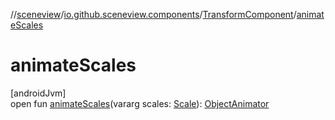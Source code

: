 //[sceneview](../../../index.md)/[io.github.sceneview.components](../index.md)/[TransformComponent](index.md)/[animateScales](animate-scales.md)

# animateScales

[androidJvm]\
open fun [animateScales](animate-scales.md)(vararg scales: [Scale](../../io.github.sceneview.math/index.md#2055938798%2FClasslikes%2F-1571379623)): [ObjectAnimator](https://developer.android.com/reference/kotlin/android/animation/ObjectAnimator.html)
